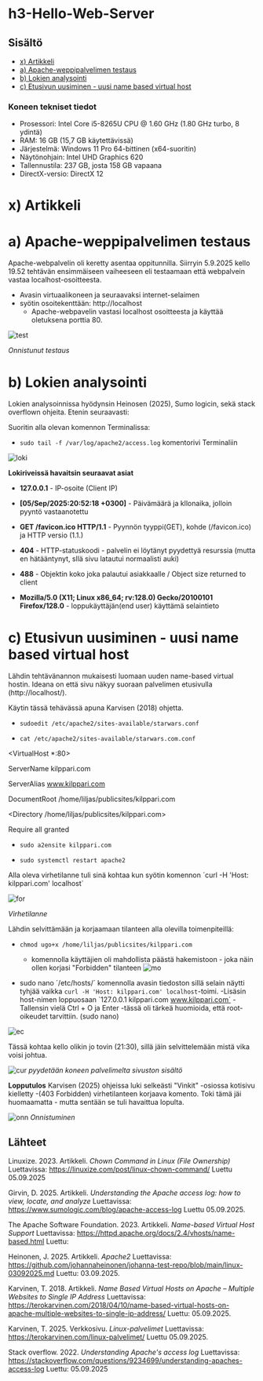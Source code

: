 # h3-Hello-Web-Server
 
## Sisältö
* [x) Artikkeli](#x-artikkeli)
* [a) Apache-weppipalvelimen testaus](#a-apache-weppipalvelimen-testaus)
* [b) Lokien analysointi](#b-lokien-analysointi)
* [c) Etusivun uusiminen - uusi name based virtual host](#c-etusivun-uusiminen---uusi-name-based-virtual-host)


### Koneen tekniset tiedot
* Prosessori: Intel Core i5-8265U CPU @ 1.60 GHz (1.80 GHz turbo, 8 ydintä)
* RAM: 16 GB (15,7 GB käytettävissä)
* Järjestelmä: Windows 11 Pro 64-bittinen (x64-suoritin)
* Näytönohjain: Intel UHD Graphics 620
* Tallennustila: 237 GB, josta 158 GB vapaana
* DirectX-versio: DirectX 12


# x) Artikkeli


# a) Apache-weppipalvelimen testaus

Apache-webpalvelin oli keretty asentaa oppitunnilla. Siirryin 5.9.2025 kello 19.52 tehtävän ensimmäiseen vaiheeseen eli testaamaan että webpalvein vastaa localhost-osoitteesta.

* Avasin virtuaalikoneen ja seuraavaksi internet-selaimen
* syötin osoitekenttään: http://localhost
  - Apache-webpavelin vastasi localhost osoitteesta ja käyttää oletuksena porttia 80.

![test](images/test.png)

_Onnistunut testaus_ 


# b) Lokien analysointi
Lokien analysoinnissa hyödynsin Heinosen (2025), Sumo logicin, sekä stack overflown ohjeita. Etenin seuraavasti:

Suoritin alla olevan komennon Terminalissa:
* `sudo tail -f /var/log/apache2/access.log` komentorivi Terminaliin
  
![loki](images/loki.png)

 **Lokiriveissä havaitsin seuraavat asiat**

* **127.0.0.1** - IP-osoite (Client IP)
  
* **[05/Sep/2025:20:52:18 +0300]** - Päivämäärä ja kllonaika, jolloin pyyntö vastaanotettu
  
*  **GET /favicon.ico HTTP/1.1** - Pyynnön tyyppi(GET), kohde (/favicon.ico) ja HTTP versio (1.1.)
  
*  **404** - HTTP-statuskoodi - palvelin ei löytänyt pyydettyä resurssia (mutta en hätääntynyt, sllä sivu latautui normaalisti auki)
  
*  **488** - Objektin koko joka palautui asiakkaalle / Object size returned to client
  
*  **Mozilla/5.0 (X11; Linux x86_64; rv:128.0) Gecko/20100101 Firefox/128.0** - loppukäyttäjän(end user) käyttämä selaintieto


# c) Etusivun uusiminen - uusi name based virtual host 
Lähdin tehtävänannon mukaisesti luomaan uuden name-based virtual hostin. Ideana on että sivu näkyy suoraan palvelimen etusivulla (http://localhost/).

Käytin tässä tehävässä apuna Karvisen (2018) ohjetta.

* `sudoedit /etc/apache2/sites-available/starwars.conf`
  
* `cat /etc/apache2/sites-available/starwars.com.conf`
  
<VirtualHost *:80>

 ServerName kilppari.com
 
 ServerAlias www.kilppari.com
 
 DocumentRoot /home/liljas/publicsites/kilppari.com
 
 <Directory /home/liljas/publicsites/kilppari.com>
 
   Require all granted
   
 </Directory>
 
</VirtualHost>

* `sudo a2ensite kilppari.com`
 
* `sudo systemctl restart apache2`

Alla oleva virhetilanne tuli sinä kohtaa kun syötin komennon ´curl -H 'Host: kilppari.com' localhost`


![for](images/for.png)


_Virhetilanne_

Lähdin selvittämään ja korjaamaan tilanteen alla olevilla toimenpiteillä:

* `chmod ugo+x /home/liljas/publicsites/kilppari.com`
  
  - komennolla käyttäjien oli mahdollista päästä hakemistoon - joka näin ollen korjasi "Forbidden" tilanteen
 ![mo](images/mo.png)



* sudo nano ´/etc/hosts/´ komennolla avasin tiedoston sillä selain näytti tyhjää vaikka `curl -H 'Host: kilppari.com' localhost`-toimi.
  -Lisäsin host-nimen loppuosaan `127.0.0.1 kilppari.com www.kilppari.com´
  -Tallensin vielä Ctrl + O ja Enter -tässä oli tärkeä huomioida, että root-oikeudet tarvittiin. (sudo nano)

![ec](images/ec.png)


Tässä kohtaa kello olikin jo tovin (21:30), sillä jäin selvittelemään mistä vika voisi johtua.

![cur](images/cur.png)
_pyydetään koneen palvelimelta sivuston sisältö_

**Lopputulos**
Karvisen (2025) ohjeissa luki selkeästi "Vinkit" -osiossa kotisivu kielletty -(403 Forbidden) virhetilanteen korjaava komento. Toki tämä jäi huomaamatta - mutta sentään se tuli havaittua lopulta. 

![onn](images/onn.png)
_Onnistuminen_

## Lähteet
Linuxize. 2023. Artikkeli. _Chown Command in Linux (File Ownership)_ Luettavissa: https://linuxize.com/post/linux-chown-command/ Luettu 05.09.2025

Girvin, D. 2025. Artikkeli. _Understanding the Apache access log: how to view, locate, and analyze_ Luettavissa:  https://www.sumologic.com/blog/apache-access-log Luettu 05.09.2025.

The Apache Software Foundation. 2023. Artikkeli. _Name-based Virtual Host Support_ Luettavissa: https://httpd.apache.org/docs/2.4/vhosts/name-based.html Luettu: 

Heinonen, J. 2025. Artikkeli. _Apache2_ Luettavissa: https://github.com/johannaheinonen/johanna-test-repo/blob/main/linux-03092025.md Luettu: 03.09.2025.

Karvinen, T. 2018. Artikkeli. _Name Based Virtual Hosts on Apache – Multiple Websites to Single IP Address_ Luettavissa: https://terokarvinen.com/2018/04/10/name-based-virtual-hosts-on-apache-multiple-websites-to-single-ip-address/ Luettu: 05.09.2025.

Karvinen, T. 2025. Verkkosivu. _Linux-palvelimet_ Luettavissa: https://terokarvinen.com/linux-palvelimet/ Luettu 05.09.2025.

Stack overflow. 2022. _Understanding Apache's access log_ Luettavissa: https://stackoverflow.com/questions/9234699/understanding-apaches-access-log Luettu: 05.09.2025

